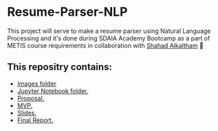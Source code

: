 # Resume-Parser-NLP

This project will serve to make a resume parser using Natural Language Processing and it's done during SDAIA Academy Bootcamp as a part of METIS course requirements in collaboration with [Shahad Alkaltham](https://github.com/shhdSU) :white_heart:
   <br/>
## This repositry contains:
- [Images folder](https://github.com/Wafaa-Alharbi/Resume-Parser-NLP/tree/main/images)
- [Jupyter Notebook folder.](https://github.com/Wafaa-Alharbi/Resume-Parser-NLP/tree/main/Jupyter-Notebook)
- [Proposal.](https://github.com/Wafaa-Alharbi/Resume-Parser-NLP/blob/main/Resume-Parser-Propsal.md)
- [MVP.](https://github.com/Wafaa-Alharbi/Resume-Parser-NLP/blob/main/Resume-Parser-MVP.md)
- [Slides.](https://github.com/Wafaa-Alharbi/Resume-Parser-NLP/blob/main/Resume-Parser.pdf)
- [Final Report.](https://github.com/Wafaa-Alharbi/Resume-Parser-NLP/blob/main/NLP-Resume-parser-Final-Report.md.md)
